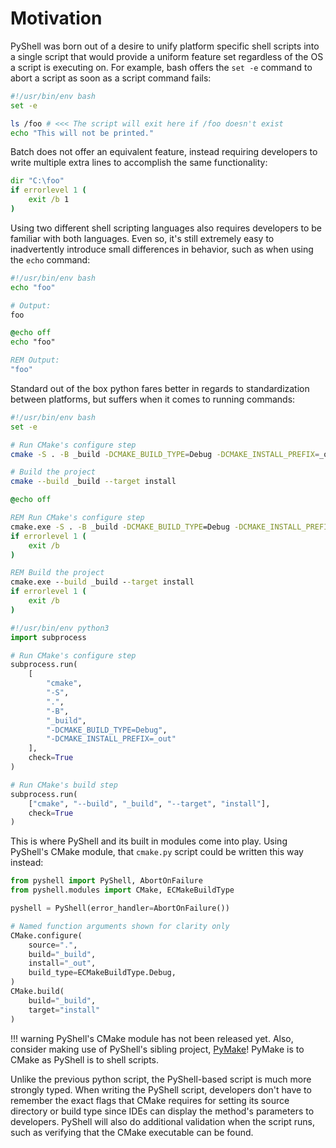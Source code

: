 # Motivation
PyShell was born out of a desire to unify platform specific shell scripts into
a single script that would provide a uniform feature set regardless of the OS
a script is executing on. For example, bash offers the `set -e` command to
abort a script as soon as a script command fails:
```sh
#!/usr/bin/env bash
set -e

ls /foo # <<< The script will exit here if /foo doesn't exist
echo "This will not be printed."
```

Batch does not offer an equivalent feature, instead requiring developers to
write multiple extra lines to accomplish the same functionality:
```bat
dir "C:\foo"
if errorlevel 1 (
    exit /b 1
)
```

Using two different shell scripting languages also requires developers to be
familiar with both languages. Even so, it's still extremely easy to
inadvertently introduce small differences in behavior, such as when using the
`echo` command:
```sh title="echo.sh"
#!/usr/bin/env bash
echo "foo"

# Output:
foo
```
```bat title="echo.bat"
@echo off
echo "foo"

REM Output:
"foo"
```

Standard out of the box python fares better in regards to standardization
between platforms, but suffers when it comes to running commands:
```sh title="cmake.sh"
#!/usr/bin/env bash
set -e

# Run CMake's configure step
cmake -S . -B _build -DCMAKE_BUILD_TYPE=Debug -DCMAKE_INSTALL_PREFIX=_out

# Build the project
cmake --build _build --target install
```
```bat title="cmake.bat"
@echo off

REM Run CMake's configure step
cmake.exe -S . -B _build -DCMAKE_BUILD_TYPE=Debug -DCMAKE_INSTALL_PREFIX=_out
if errorlevel 1 (
    exit /b
)

REM Build the project
cmake.exe --build _build --target install
if errorlevel 1 (
    exit /b
)
```
```py title="cmake.py"
#!/usr/bin/env python3
import subprocess

# Run CMake's configure step
subprocess.run(
    [
        "cmake",
        "-S",
        ".",
        "-B",
        "_build",
        "-DCMAKE_BUILD_TYPE=Debug",
        "-DCMAKE_INSTALL_PREFIX=_out"
    ],
    check=True
)

# Run CMake's build step
subprocess.run(
    ["cmake", "--build", "_build", "--target", "install"],
    check=True
)
```

This is where PyShell and its built in modules come into play. Using PyShell's
CMake module, that `cmake.py` script could be written this way instead:
```py title="cmake.py"
from pyshell import PyShell, AbortOnFailure
from pyshell.modules import CMake, ECMakeBuildType

pyshell = PyShell(error_handler=AbortOnFailure())

# Named function arguments shown for clarity only
CMake.configure(
    source=".",
    build="_build",
    install="_out",
    build_type=ECMakeBuildType.Debug,
)
CMake.build(
    build="_build",
    target="install"
)
```
!!! warning
    PyShell's CMake module has not been released yet. Also, consider making use
    of PyShell's sibling project, [PyMake](https://www.pymake.dev)! PyMake is to
    CMake as PyShell is to shell scripts.

Unlike the previous python script, the PyShell-based script is much more
strongly typed. When writing the PyShell script, developers don't have to
remember the exact flags that CMake requires for setting its source directory
or build type since IDEs can display the method's parameters to developers.
PyShell will also do additional validation when the script runs, such as
verifying that the CMake executable can be found.
